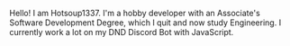 Hello! I am Hotsoup1337. I'm a hobby developer with an Associate's Software Development Degree, which I quit and now study Engineering.
I currently work a lot on my DND Discord Bot with JavaScript.
